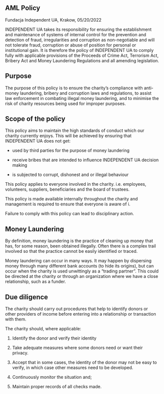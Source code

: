 ## AML Policy

Fundacja Independent UA, Krakow, 05/20/2022

INDEPENDENT UA takes its responsibility for ensuring the establishment and maintenance of systems of internal control for the prevention and detection of fraud, irregularities and corruption as non-negotiable and will not tolerate fraud, corruption or abuse of position for personal or institutional gain. It is therefore the policy of INDEPENDENT UA to comply fully with applicable provisions of the Proceeds of Crime Act, Terrorism Act, Bribery Act and Money Laundering Regulations and all amending legislation.

## Purpose

The purpose of this policy is to ensure the charity’s compliance with anti-money laundering, bribery and corruption laws and regulations, to assist law enforcement in combating illegal money laundering, and to minimise the risk of charity resources being used for improper purposes.

## Scope of the policy

This policy aims to maintain the high standards of conduct which our charity currently enjoys. This will be achieved by ensuring that INDEPENDENT UA does not get:

* used by third parties for the purpose of money laundering

* receive bribes that are intended to influence INDEPENDENT UA decision making
    
* is subjected to corrupt, dishonest and or illegal behaviour

This policy applies to everyone involved in the charity. i.e. employees, volunteers, suppliers, beneficiaries and the board of trustees.

This policy is made available internally throughout the charity and management is required to ensure that everyone is aware of i.

Failure to comply with this policy can lead to disciplinary action.

## Money Laundering

By definition, money laundering is the practice of cleaning up money that has, for some reason, been obtained illegally. Often there is a complex trail involved so that the practice cannot be easily identified or traced.

Money laundering can occur in many ways. It may happen by dispersing money through many different bank accounts (to hide its origins), but can occur when the charity is used unwittingly as a “trading partner”. This could be directed at the charity or through an organization where we have a close relationship, such as a funder.

## Due diligence

The charity should carry out procedures that help to identify donors or other providers of income before entering into a relationship or transaction with them.

The charity should, where applicable:

1. Identify the donor and verify their identity
    
2. Take adequate measures where some donors need or want their privacy.
    
3. Accept that in some cases, the identity of the donor may not be easy to verify, in which case other measures need to be developed.
    
4. Continuously monitor the situation and;
    
5. Maintain proper records of all checks made.

